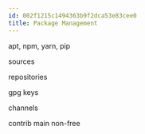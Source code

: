 ```yaml
---
id: 002f1215c1494363b9f2dca53e83cee0
title: Package Management
---
```



apt, npm, yarn, pip

sources

repositories

gpg keys

channels

contrib main non-free
